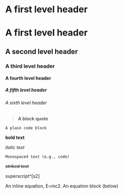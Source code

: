 # A first level header
# A first level header
## A second level header
### A third level header
#### A fourth level header
##### A fifth level header
###### A sixth level header
> **A block quote**
```
A plain code block 
```
**bold text**

*italic text*

`Monospaced text (e.g., code)`

~~striked text~~

superscript^[s2]

An inline equation, E=mc2.
An equation block (below) 
